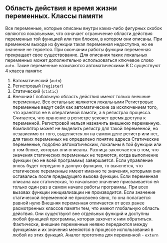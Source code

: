 ## Область действия и время жизни переменных. Классы памяти
Все переменные, которые описаны внутри каких-либо фигурных скобок являются локальными, что означает ограничение области действия переменных той функцией или тем блоком, в котором они описаны. При временном выходе из функции такая переменная недоступна, но ее значение не теряется. При окончании работы функции переменная прекращает свое существование. Для описания таких локальных переменных может дополнительно использоваться ключевое слово `auto`. Такие переменные называются автоматическими
В C существуют 4 класса памяти:
1. Ватоматический (`auto`)
2. Регистровый (`register`)
3. Статический (`static`)
4. Внешний
Глобальную область действия имеют только внешние переменные. Все остальные являются локальными
Регистровые переменные ведут себя как автоматические за исключением того, что хранятся не в оперативной памяти, а в регистрах процесса. Считается, что хранение в регистре ускояет время доступа к переменной. Регистровой нельзя назначить внешнюю переменную. Компилятор может не выделить регистр для такой переменной, но независимо от того, выделяется ли на самом деле регистр или нет, для таких переменных не определено понятие адреса
Статические переменные, подобно автоматическим, локальны в той функции или в том блоке, которых они описаны. Разница заключается в том, что значения статических переменных не теряются, когда выполнение функции (но не всей программы) завершается. Если управление вновь будет передано в данную функцию, то выяснется, что статические переменные имеют именно те значения,  которыми они оставались после предыдущего вызова функции. Если переменная описана как статическая, то начальное значение присваивается ей только один раз в самом начале работы программы. При всех вызовах функции инициализации не производится. Если значение статической переменной не присвоено явно, то она полагается равной нулю
Внешняя переменная отличается от всех ранее расмотренных классов памяти тем, что имеют глобальную область действия. Они существуют вне отдельных функций и доступны любой функцией программы, которая захочет к ним обратиться. Фактически, внешние переменные неявно передаются между функциями и их значения меняются в процессе использования в любой из этих функций. Аналог прототипа для переменной - `extern`
